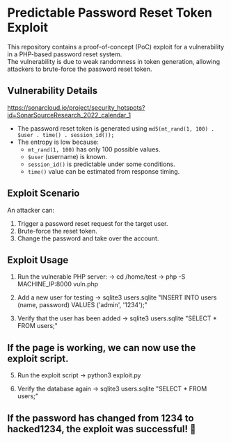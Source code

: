 # Predictable Password Reset Token Exploit

This repository contains a proof-of-concept (PoC) exploit for a vulnerability in a PHP-based password reset system.  
The vulnerability is due to weak randomness in token generation, allowing attackers to brute-force the password reset token.

## Vulnerability Details
https://sonarcloud.io/project/security_hotspots?id=SonarSourceResearch_2022_calendar_1
- The password reset token is generated using `md5(mt_rand(1, 100) . $user . time() . session_id());`
- The entropy is low because:
  - `mt_rand(1, 100)` has only 100 possible values.
  - `$user` (username) is known.
  - `session_id()` is predictable under some conditions.
  - `time()` value can be estimated from response timing.

## Exploit Scenario

An attacker can:
1. Trigger a password reset request for the target user.
2. Brute-force the reset token.
3. Change the password and take over the account.

## Exploit Usage

1. Run the vulnerable PHP server:
   -> cd /home/test
   -> php -S MACHINE_IP:8000 vuln.php
   
2. Add a new user for testing
  -> sqlite3 users.sqlite "INSERT INTO users (name, password) VALUES ('admin', '1234');"

3. Verify that the user has been added
   -> sqlite3 users.sqlite "SELECT * FROM users;"
   
## If the page is working, we can now use the exploit script.

5. Run the exploit script
   -> python3 exploit.py

6. Verify the database again
  -> sqlite3 users.sqlite "SELECT * FROM users;"

## If the password has changed from 1234 to hacked1234, the exploit was successful! 🚀



